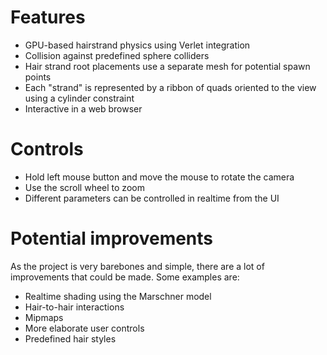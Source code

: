 # Features
* GPU-based hairstrand physics using Verlet integration
* Collision against predefined sphere colliders
* Hair strand root placements use a separate mesh for potential spawn points
* Each "strand" is represented by a ribbon of quads oriented to the view using a cylinder constraint
* Interactive in a web browser

# Controls
* Hold left mouse button and move the mouse to rotate the camera
* Use the scroll wheel to zoom
* Different parameters can be controlled in realtime from the UI

# Potential improvements
As the project is very barebones and simple, there are a lot of improvements that could be made. Some examples are:
* Realtime shading using the Marschner model
* Hair-to-hair interactions
* Mipmaps
* More elaborate user controls
* Predefined hair styles
